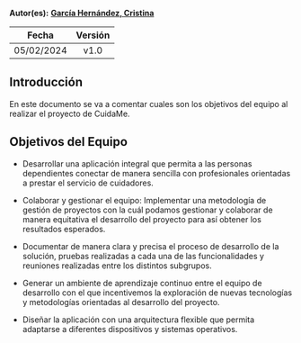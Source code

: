 ﻿**Autor(es):** **[García Hernández, Cristina](../grupo)**


|**Fecha**|**Versión**|
| :-: | :-: |
|05/02/2024|v1.0|


## Introducción
En este documento se va a comentar cuales son los objetivos del equipo al realizar el proyecto de CuidaMe. 

## Objetivos del Equipo



- Desarrollar una aplicación integral que permita a las personas dependientes conectar de manera sencilla con profesionales orientadas a prestar el servicio de cuidadores.

- Colaborar y gestionar el equipo:  Implementar una metodología de gestión de proyectos con la cuál podamos gestionar y colaborar de manera equitativa el desarrollo del proyecto para así obtener los resultados esperados.

- Documentar de manera clara y precisa el proceso de desarrollo de la solución, pruebas realizadas a cada una de las funcionalidades y reuniones realizadas entre los distintos subgrupos.

- Generar un ambiente de aprendizaje continuo entre el equipo de desarrollo con el que incentivemos la exploración de nuevas tecnologías y metodologías orientadas al desarrollo del proyecto.

- Diseñar la aplicación con una arquitectura flexible que permita adaptarse a diferentes dispositivos y sistemas operativos.

